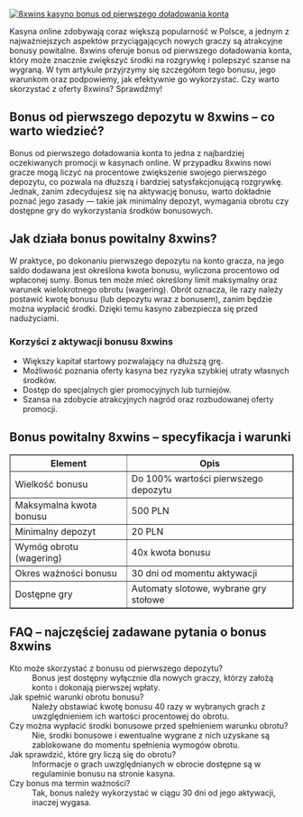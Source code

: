 [![8xwins kasyno bonus od pierwszego doładowania konta](https://123-caf.pages.dev/gitsignup.png)](https://vrmoo.ru/Bt82HjjY)

<p>Kasyna online zdobywają coraz większą popularność w Polsce, a jednym z najważniejszych aspektów przyciągających nowych graczy są atrakcyjne bonusy powitalne. 8xwins oferuje bonus od pierwszego doładowania konta, który może znacznie zwiększyć środki na rozgrywkę i polepszyć szanse na wygraną. W tym artykule przyjrzymy się szczegółom tego bonusu, jego warunkom oraz podpowiemy, jak efektywnie go wykorzystać. Czy warto skorzystać z oferty 8xwins? Sprawdźmy!</p>  <h2>Bonus od pierwszego depozytu w 8xwins – co warto wiedzieć?</h2> <p>Bonus od pierwszego doładowania konta to jedna z najbardziej oczekiwanych promocji w kasynach online. W przypadku 8xwins nowi gracze mogą liczyć na procentowe zwiększenie swojego pierwszego depozytu, co pozwala na dłuższą i bardziej satysfakcjonującą rozgrywkę. Jednak, zanim zdecydujesz się na aktywację bonusu, warto dokładnie poznać jego zasady — takie jak minimalny depozyt, wymagania obrotu czy dostępne gry do wykorzystania środków bonusowych.</p>  <h2>Jak działa bonus powitalny 8xwins?</h2> <p>W praktyce, po dokonaniu pierwszego depozytu na konto gracza, na jego saldo dodawana jest określona kwota bonusu, wyliczona procentowo od wpłaconej sumy. Bonus ten może mieć określony limit maksymalny oraz warunek wielokrotnego obrotu (wagering). Obrót oznacza, ile razy należy postawić kwotę bonusu (lub depozytu wraz z bonusem), zanim będzie można wypłacić środki. Dzięki temu kasyno zabezpiecza się przed nadużyciami.</p>  <h3>Korzyści z aktywacji bonusu 8xwins</h3> <ul> <li>Większy kapitał startowy pozwalający na dłuższą grę.</li> <li>Możliwość poznania oferty kasyna bez ryzyka szybkiej utraty własnych środków.</li> <li>Dostęp do specjalnych gier promocyjnych lub turniejów.</li> <li>Szansa na zdobycie atrakcyjnych nagród oraz rozbudowanej oferty promocji.</li> </ul>  <h2>Bonus powitalny 8xwins – specyfikacja i warunki</h2> <table border="1" cellpadding="5" cellspacing="0"> <thead> <tr> <th>Element</th> <th>Opis</th> </tr> </thead> <tbody> <tr> <td>Wielkość bonusu</td> <td>Do 100% wartości pierwszego depozytu</td> </tr> <tr> <td>Maksymalna kwota bonusu</td> <td>500 PLN</td> </tr> <tr> <td>Minimalny depozyt</td> <td>20 PLN</td> </tr> <tr> <td>Wymóg obrotu (wagering)</td> <td>40x kwota bonusu</td> </tr> <tr> <td>Okres ważności bonusu</td> <td>30 dni od momentu aktywacji</td> </tr> <tr> <td>Dostępne gry</td> <td>Automaty slotowe, wybrane gry stołowe</td> </tr> </tbody> </table>  <h2>FAQ – najczęściej zadawane pytania o bonus 8xwins</h2> <dl> <dt>Kto może skorzystać z bonusu od pierwszego depozytu?</dt> <dd>Bonus jest dostępny wyłącznie dla nowych graczy, którzy założą konto i dokonają pierwszej wpłaty.</dd>  <dt>Jak spełnić warunki obrotu bonusu?</dt> <dd>Należy obstawiać kwotę bonusu 40 razy w wybranych grach z uwzględnieniem ich wartości procentowej do obrotu.</dd>  <dt>Czy można wypłacić środki bonusowe przed spełnieniem warunku obrotu?</dt> <dd>Nie, środki bonusowe i ewentualne wygrane z nich uzyskane są zablokowane do momentu spełnienia wymogów obrotu.</dd>  <dt>Jak sprawdzić, które gry liczą się do obrotu?</dt> <dd>Informacje o grach uwzględnianych w obrocie dostępne są w regulaminie bonusu na stronie kasyna.</dd>  <dt>Czy bonus ma termin ważności?</dt> <dd>Tak, bonus należy wykorzystać w ciągu 30 dni od jego aktywacji, inaczej wygasa.</dd> </dl>